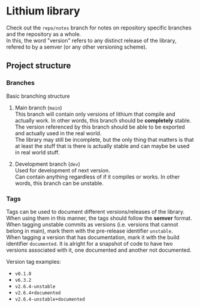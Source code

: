 # Lithium library

Check out the `repo/notes` branch for notes on repository specific branches and the repository as a whole.  
In this, the word "version" refers to any distinct release of the library, refered to by a semver (or any other versioning scheme).

## Project structure

### Branches
Basic branching structure

1.  Main branch (`main`)  
    This branch will contain only versions of lithium that compile and actually work. In other words, this branch should be **completely** stable.  
    The version referenced by this branch should be able to be exported and actually used in the real world.  
    The library may still be incomplete, but the only thing that matters is that at least the stuff that is there is actually stable and can maybe be used in real world stuff.  

2.  Development branch (`dev`)  
    Used for development of next version.  
    Can contain anything regardless of if it compiles or works. In other words, this branch can be unstable.  

### Tags

Tags can be used to document different versions/releases of the library. When using them in this manner, the tags should follow the **semver** format.  
When tagging unstable commits as versions (i.e. versions that cannot belong in main), mark them with the pre-release identifier `unstable`.  
When tagging a version that has documentation, mark it with the build identifier `documented`. It is alright for a snapshot of code to have two versions associated with it, one documented and another not documented.  

Version tag examples:
- `v0.1.0`
- `v6.3.2`
- `v2.6.4-unstable`
- `v2.6.4+documented`
- `v2.6.4-unstable+documented`
